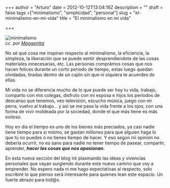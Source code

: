 +++
author = "Arturo"
date = 2012-10-12T13:04:16Z
description = ""
draft = false
tags =["minimalismo", "simplicidad", "personal"]
slug = "el-minimalismo-en-mi-vida"
title = "El minimalismo en mi vida"

+++

![minimalismo](/content/images/2012/10/escalera.jpeg "cc por Maggentta")<br /> <cite>cc. por [Maggentta](https://www.flickr.com/photos/62949219@N04/5725891003/)</cite>

No sé qué cosa me inspiran respecto al minimalismo, la eficiencia, la simpleza, la liberación que se puede sentir desprendiendote de las cosas materiales innecesarias, etc. Las personas comprámos cosas que nos hacen felices durante un corto periodo de tiempo, estas luego quedan olvidadas, tiradas dentro de un cajón sin que ni siquiera te acuerdes de ellas.

Mi vida no se diferencia mucho de lo que puede ser hoy tu vida, trabajo, comparto con mis colegas, disfruto con mi esposa e hijos los periodos de descanso que tenemos, veo televisión, escucho música, juego con mi perra, vuelvo al trabajo... y así se me pasa la vida frente a los ojos, con una forma de vivir moldeada por la sociedad, donde el que más tiene es más exitoso.

Hoy en día el tiempo es uno de los bienes más preciados, ya casi nadie tiene tiempo para si mismo, se gastan millones para que alguien haga lo que tú no puedes o no tienes tiempo de hacer. Y eso según mi opinión no debería ocurrir, no es sano para nadie no tener tiempo de pasear, compartir, aprender, **_hacer las cosas que nos apasionan_**.

En esta nueva sección del blog iré plasmando las ideas y vivencias personales que vayan surgiendo durante este nuevo camino que voy a emprender. No espero nada ni me hago expectativas al respecto, solo escribiré lo que pienso será interesante para quienes lean este espacio. Un fuerte abrazo para tod@s.
